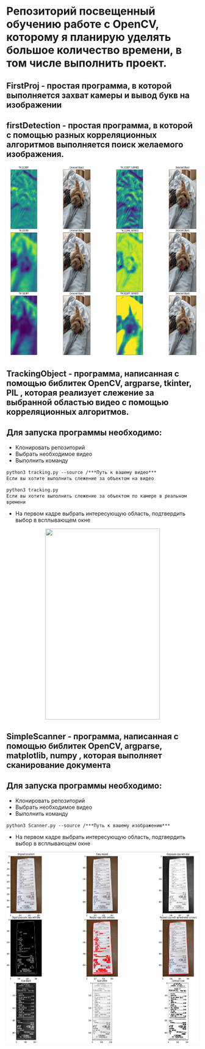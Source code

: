 # Репозиторий посвещенный обучению работе с OpenCV, которому я планирую уделять большое количество времени, в том числе выполнить проект.
## FirstProj - простая программа, в которой выполняется захват камеры и вывод букв на изображении
## firstDetection - простая программа, в которой с помощью разных корреляционных алгоритмов выполняется поиск желаемого изображения.
<img src="pictures/detection.png" width="2000" height="500"/>

## TrackingObject - программа, написанная с помощью библитек OpenCV, argparse, tkinter, PIL , которая реализует слежение за выбранной областью видео с помощью корреляционных алгоритмов.
## Для запуска программы необходимо:
* Клонировать репозиторий
* Выбрать необходимое видео
* Выполнить команду

```
python3 tracking.py --source /***Путь к вашему видео***  
Если вы хотите выполнить слежение за объектом на видео
```
```
python3 tracking.py 
Если вы хотите выполнить слежение за объектом по камере в реальном времени
```
* На первом кадре выбрать интересующую область, подтвердить выбор в всплывающем окне
<div align="center">
<img src="pictures/track.gif" width="300" height="500"/>
</div>

## SimpleScanner - программа, написанная с помощью библитек OpenCV, argparse, matplotlib, numpy , которая выполняет сканирование документа
## Для запуска программы необходимо:
* Клонировать репозиторий
* Выбрать необходимое видео
* Выполнить команду

```
python3 Scanner.py --source /***Путь к вашему изображению***  
```

* На первом кадре выбрать интересующую область, подтвердить выбор в всплывающем окне
<div align="center">
<img src="pictures/ScanProcess.png" width="2000" height="500"/>
</div>
